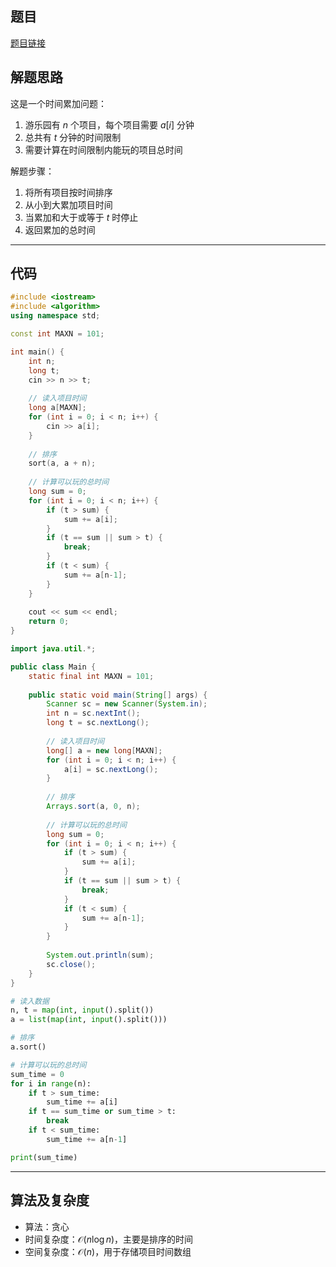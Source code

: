 ## 题目
[题目链接](https://www.nowcoder.com/practice/907b6331aecd480eb94a1d2ff2d5d50c?tpId=182&tqId=314250&sourceUrl=/exam/oj&channenl=wgithub&fromPut=wgithub)

## 解题思路

这是一个时间累加问题：
1. 游乐园有 $n$ 个项目，每个项目需要 $a[i]$ 分钟
2. 总共有 $t$ 分钟的时间限制
3. 需要计算在时间限制内能玩的项目总时间

解题步骤：
1. 将所有项目按时间排序
2. 从小到大累加项目时间
3. 当累加和大于或等于 $t$ 时停止
4. 返回累加的总时间

---

## 代码

```cpp
#include <iostream>
#include <algorithm>
using namespace std;

const int MAXN = 101;

int main() {
    int n;
    long t;
    cin >> n >> t;
    
    // 读入项目时间
    long a[MAXN];
    for (int i = 0; i < n; i++) {
        cin >> a[i];
    }
    
    // 排序
    sort(a, a + n);
    
    // 计算可以玩的总时间
    long sum = 0;
    for (int i = 0; i < n; i++) {
        if (t > sum) {
            sum += a[i];
        }
        if (t == sum || sum > t) {
            break;
        }
        if (t < sum) {
            sum += a[n-1];
        }
    }
    
    cout << sum << endl;
    return 0;
}
```

```java
import java.util.*;

public class Main {
    static final int MAXN = 101;
    
    public static void main(String[] args) {
        Scanner sc = new Scanner(System.in);
        int n = sc.nextInt();
        long t = sc.nextLong();
        
        // 读入项目时间
        long[] a = new long[MAXN];
        for (int i = 0; i < n; i++) {
            a[i] = sc.nextLong();
        }
        
        // 排序
        Arrays.sort(a, 0, n);
        
        // 计算可以玩的总时间
        long sum = 0;
        for (int i = 0; i < n; i++) {
            if (t > sum) {
                sum += a[i];
            }
            if (t == sum || sum > t) {
                break;
            }
            if (t < sum) {
                sum += a[n-1];
            }
        }
        
        System.out.println(sum);
        sc.close();
    }
}
```

```python
# 读入数据
n, t = map(int, input().split())
a = list(map(int, input().split()))

# 排序
a.sort()

# 计算可以玩的总时间
sum_time = 0
for i in range(n):
    if t > sum_time:
        sum_time += a[i]
    if t == sum_time or sum_time > t:
        break
    if t < sum_time:
        sum_time += a[n-1]

print(sum_time)
```

---

## 算法及复杂度
- 算法：贪心
- 时间复杂度：$\mathcal{O}(n \log n)$，主要是排序的时间
- 空间复杂度：$\mathcal{O}(n)$，用于存储项目时间数组